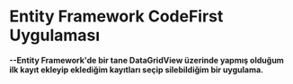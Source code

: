 # Entity Framework CodeFirst Uygulaması

**--Entity Framework'de bir tane DataGridView üzerinde yapmış olduğum ilk kayıt ekleyip eklediğim kayıtları seçip silebildiğim bir uygulama.**
